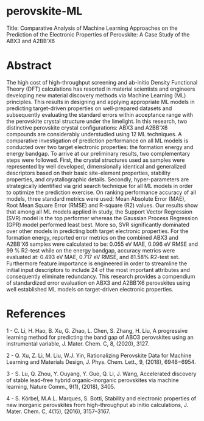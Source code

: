 # perovskite-ML
Title: Comparative Analysis of Machine Learning Approaches on the Prediction of the Electronic Properties of Perovskite: A Case Study of the ABX3 and A2BB’X6

# Abstract
The high cost of high-throughput screening and ab-initio Density Functional Theory (DFT) calculations has resorted in material scientists and engineers developing new material discovery methods via Machine Learning (ML) principles. This results in designing and applying appropriate ML models in predicting target-driven properties on well-prepared datasets and subsequently evaluating the standard errors within acceptance range with the perovskite crystal structure under the limelight. In this research, two distinctive perovskite crystal configurations: ABX3 and A2BB'X6 compounds are considerably understudied using 12 ML techniques. A comparative investigation of prediction performance on all ML models is conducted over two target electronic properties: the formation energy and energy bandgap. To arrive at our preliminary results, two complementary steps were followed. First, the crystal structures used as samples were represented by well developed, dimensionally identical and generalized descriptors based on their basic site-element properties, stability properties, and crystallographic details. Secondly, hyper-parameters are strategically identified via grid search technique for all ML models in order to optimize the prediction exercise. On ranking performance accuracy of all models, three standard metrics were used: Mean Absolute Error (MAE), Root Mean Square Error (RMSE) and R-square (R2) values. Our results show that among all ML models applied in study, the Support Vector Regression (SVR) model is the top performer whereas the Gaussian Process Regression (GPR) model performed least best. More so, SVR significantly dominated over other models in predicting both target electronic properties. For the formation energy, reported error metrics on the combined ABX3 and A2BB’X6 samples were calculated to be: 0.055 eV MAE, 0.096 eV RMSE and 99 % R2-test while on the energy bandgap, accuracy metrics were evaluated at: 0.493 eV MAE, 0.717 eV RMSE, and 81.58% R2-test set. Furthermore feature importance is engineered in order to streamline the initial input descriptors to include 24 of the most important attributes and consequently eliminate redundancy. This research provides a compendium of standardized error evaluation on ABX3 and A2BB’X6 perovskites using well established ML models on target-driven electronic properties.

# References
1 - C. Li, H. Hao, B. Xu, G. Zhao, L. Chen, S. Zhang, H. Liu, A progressive learning method for predicting the band gap of ABO3 perovskites using an instrumental variable, J. Mater. Chem. C, 8, (2020), 3127.

2 - Q. Xu, Z. Li, M. Liu, W.J. Yin, Rationalizing Perovskite Data for Machine Learning and Materials Design, J. Phys. Chem. Lett., 9, (2018), 6948−6954.

3 - S. Lu, Q. Zhou, Y. Ouyang, Y. Guo, Q. Li, J. Wang, Accelerated discovery of stable lead-free hybrid organic-inorganic perovskites via machine learning, Nature Comm., 9(1), (2018), 3405.

4 - S. Körbel, M.A.L. Marques, S. Botti, Stability and electronic properties of new inorganic perovskites from high-throughput ab initio calculations, J. Mater. Chem. C, 4(15), (2016), 3157–3167.
